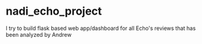 # nadi_echo_project
I try to build flask based web app/dashboard for all Echo's reviews that has been analyzed by Andrew
